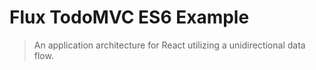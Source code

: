 # Flux TodoMVC ES6 Example

> An application architecture for React utilizing a unidirectional data flow.